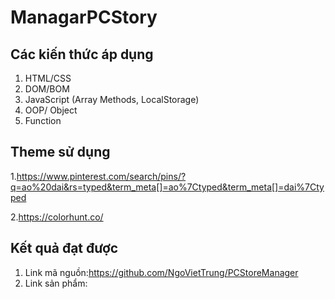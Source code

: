 # ManagarPCStory
## Các kiến thức áp dụng
1. HTML/CSS
2. DOM/BOM
3. JavaScript (Array Methods, LocalStorage)
4. OOP/ Object
5. Function
## Theme sử dụng
1.https://www.pinterest.com/search/pins/?q=ao%20dai&rs=typed&term_meta[]=ao%7Ctyped&term_meta[]=dai%7Ctyped

2.https://colorhunt.co/
## Kết quả đạt được
1. Link mã nguồn:https://github.com/NgoVietTrung/PCStoreManager
2. Link sản phẩm:
